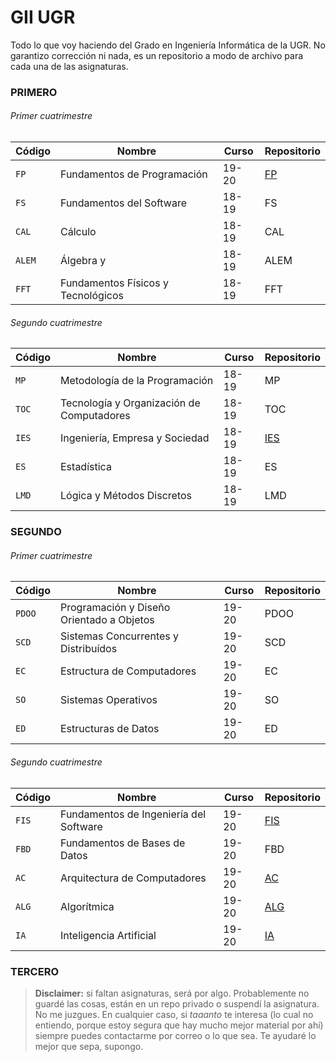 # GII UGR
Todo lo que voy haciendo del Grado en Ingeniería Informática de la UGR. No garantizo corrección ni nada, es un repositorio a modo de archivo para cada una de las asignaturas.

### PRIMERO
###### Primer cuatrimestre
| Código | Nombre                             | Curso | Repositorio |
|--------|------------------------------------|-------|-------------|
| `FP`   | Fundamentos de Programación        | 19-20 | [FP](https://github.com/clarasdfgh/FP)      |
| `FS`   | Fundamentos del Software           | 18-19 | FS          |
| `CAL`  | Cálculo                            | 18-19 | CAL         |
| `ALEM` | Álgebra y                          | 18-19 | ALEM        |
| `FFT`  | Fundamentos Físicos y Tecnológicos | 18-19 | FFT         |

###### Segundo cuatrimestre
| Código | Nombre                                    | Curso | Repositorio |
|--------|-------------------------------------------|-------|-------------|
| `MP`   | Metodología de la Programación            | 18-19 | MP          |
| `TOC`  | Tecnología y Organización de Computadores | 18-19 | TOC         |
| `IES`  | Ingeniería, Empresa y Sociedad            | 18-19 | [IES](https://github.com/clarasdfgh/IES)     |
| `ES`   | Estadística                               | 18-19 | ES          |
| `LMD`  | Lógica y Métodos Discretos                | 18-19 | LMD         |

### SEGUNDO
###### Primer cuatrimestre
| Código | Nombre                                    | Curso | Repositorio |
|--------|-------------------------------------------|-------|-------------|
| `PDOO` | Programación y Diseño Orientado a Objetos | 19-20 | PDOO        |
| `SCD`  | Sistemas Concurrentes y Distribuídos      | 19-20 | SCD         |
| `EC`   | Estructura de Computadores                | 19-20 | EC          |
| `SO`   | Sistemas Operativos                       | 19-20 | SO          |
| `ED`   | Estructuras de Datos                      | 19-20 | ED          |

###### Segundo cuatrimestre
| Código | Nombre                                 | Curso | Repositorio |
|--------|----------------------------------------|-------|-------------|
| `FIS`  | Fundamentos de Ingeniería del Software | 19-20 | [FIS](https://github.com/clarasdfgh/FIS)     |
| `FBD`  | Fundamentos de Bases de Datos          | 19-20 | FBD         |
| `AC`   | Arquitectura de Computadores           | 19-20 | [AC](https://github.com/clarasdfgh/AC)      |
| `ALG`  | Algorítmica                            | 19-20 | [ALG](https://github.com/clarasdfgh/ALG)     |
| `IA`   | Inteligencia Artificial                | 19-20 | [IA](https://github.com/clarasdfgh/IA)      |

### TERCERO

> **Disclaimer:** si faltan asignaturas, será por algo. Probablemente no guardé las cosas, están en un repo privado o suspendí la asignatura. No me juzgues.
En cualquier caso, si *taaanto* te interesa (lo cual no entiendo, porque estoy segura que hay mucho mejor material por ahí) siempre puedes contactarme por correo o lo que sea. Te ayudaré lo mejor que sepa, supongo.
